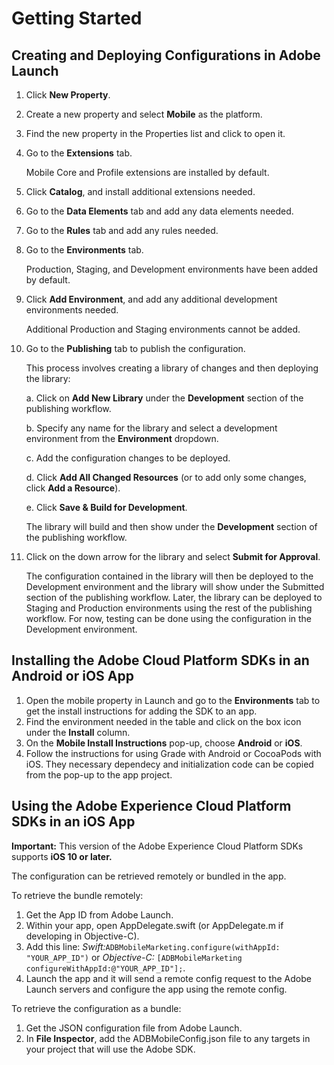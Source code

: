 # Getting Started

## Creating and Deploying Configurations in Adobe Launch

1. Click **New Property**. 
2. Create a new property and select **Mobile** as the platform.

3. Find the new property in the Properties list and click to open it.

4. Go to the **Extensions** tab. 

   Mobile Core and Profile extensions are installed by default. 
   
5. Click **Catalog**, and install additional extensions needed.

6. Go to the **Data Elements** tab and add any data elements needed.

7. Go to the **Rules** tab and add any rules needed.

8. Go to the **Environments** tab. 
   
   Production, Staging, and Development environments have been added by default. 

9. Click **Add Environment**, and add any additional development environments needed. 

   Additional Production and Staging environments cannot be added.

10. Go to the **Publishing** tab to publish the configuration. 
    
    This process involves creating a library of changes and then deploying the library:

    a. Click on **Add New Library** under the **Development** section of the publishing workflow.

    b. Specify any name for the library and select a development environment from the **Environment** dropdown.

    c. Add the configuration changes to be deployed. 
    
    d. Click **Add All Changed Resources** (or to add only some changes, click **Add a Resource**).

    e. Click **Save & Build for Development**. 
    
       The library will build and then show under the **Development** section of the publishing workflow.

11. Click on the down arrow for the library and select **Submit for Approval**. 

    The configuration contained in the library will then be deployed to the Development environment and the library will show under the Submitted section of the publishing workflow. Later, the library can be deployed to Staging and Production environments using the rest of the publishing workflow. For now, testing can be done using the configuration in the Development environment.

## Installing the Adobe Cloud Platform SDKs in an Android or iOS App

1. Open the mobile property in Launch and go to the **Environments** tab to get the install instructions for adding the SDK to an app.
2. Find the environment needed in the table and click on the box icon under the **Install** column.
3. On the **Mobile Install Instructions** pop-up, choose **Android** or **iOS**.
4. Follow the instructions for using Grade with Android or CocoaPods with iOS. They necessary dependecy and initialization code can be copied from the pop-up to the app project.

## Using the Adobe Experience Cloud Platform SDKs in an iOS App

**Important:** This version of the Adobe Experience Cloud Platform SDKs supports **iOS 10 or later.**

The configuration can be retrieved remotely or bundled in the app.

To retrieve the bundle remotely:

1. Get the App ID from Adobe Launch. 
2. Within your app, open AppDelegate.swift \(or AppDelegate.m if developing in Objective-C\). 
3. Add this line: _Swift:_`ADBMobileMarketing.configure(withAppId: "YOUR_APP_ID")` or _Objective-C:_ `[ADBMobileMarketing configureWithAppId:@"YOUR_APP_ID"];`. 
4. Launch the app and it will send a remote config request to the Adobe Launch servers and configure the app using the remote config.

To retrieve the configuration as a bundle:

1. Get the JSON configuration file from Adobe Launch.
2. In **File Inspector**, add the ADBMobileConfig.json file to any targets in your project that will use the Adobe SDK.

